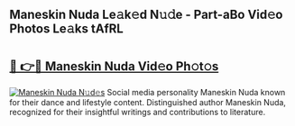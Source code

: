 ## Maneskin Nuda Le𝚊k𝚎d N𝚞𝚍e - Part-aBo Vid𝚎o Photos Le𝚊ks tAfRL

# <h2><a href="http://fbdjhvs.evod.top/?m=Maneskin+Nuda">🔗 👉🔴 Maneskin Nuda Vid𝚎o Ph𝚘t𝚘s</a></h2>

[![Maneskin Nuda N𝚞d𝚎s](https://i.imgur.com/8V9OHl7.gif)](http://fbdjhvs.evod.top/?m=Maneskin+Nuda)
Social media personality Maneskin Nuda known for their dance and lifestyle content. Distinguished author Maneskin Nuda, recognized for their insightful writings and contributions to literature. 
